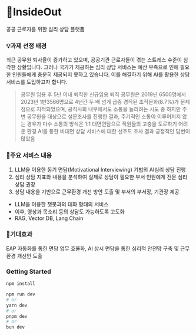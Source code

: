 # 🧠InsideOut
공공 근로자를 위한 심리 상담 플랫폼

### 💡과제 선정 배경
최근 공무원 퇴사율이 증가하고 있으며, 공공기관 근로자들이 겪는 스트레스 수준이 심각한 상황입니다. 그러나 국가가 제공하는 심리 상담 서비스는 예산 부족으로 인해 필요한 인원들에게 충분히 제공되지 못하고 있습니다.
이를 해결하기 위해 AI를 활용한 상담 서비스를 도입하고자 합니다.

> 공무원 임용 후 5년 이내 퇴직한 신규임용 퇴직 공무원은 2019년 6500명에서 2023년 1만3566명으로 4년간 두 배 넘게 급증
경직된 조직문화(8.7%)가 문제점으로 지적되었으며, 공직사회 내부에서도 소통을 늘리려는 시도 중
하지만 주변 공무원을 대상으로 설문조사를 진행한 결과, 주기적인 소통이 이루어지지 않는 경우가 다수
소통의 방식은 1:1 대면면담으로 직원들의 고충을 토로하기 어려운 환경
AI를 통한 비대면 상담 서비스에 대한 선호도 조사 결과 긍정적인 답변이 많았음


### 📲주요 서비스 내용
1. LLM을 이용한 동기 면담(Motivational Interviewing) 기법의 AI심리 상담 진행
2. 심리 상담 지표와 내용을 분석하여 실제로 상담이 필요한 부서 인원에게 전문 심리 상담 권장
3. 상담 내용을 기반으로 근무환경 개선 방안 도출 및 부서의 부서장, 기관장 제공

-  LLM을 이용한 챗봇과의 대화 형태의 서비스
-  이후, 영상과 목소리 등의 상담도 가능하도록 고도화
-  RAG, Vector DB, Lang Chain


### 🌟기대효과
EAP 자동화를 통한 면담 업무 효율화, AI 상시 면담을 통한 심리적 안전망 구축 및 근무환경 개선안 도출



### Getting Started
```bash
npm install

npm run dev
# or
yarn dev
# or
pnpm dev
# or
bun dev
```

